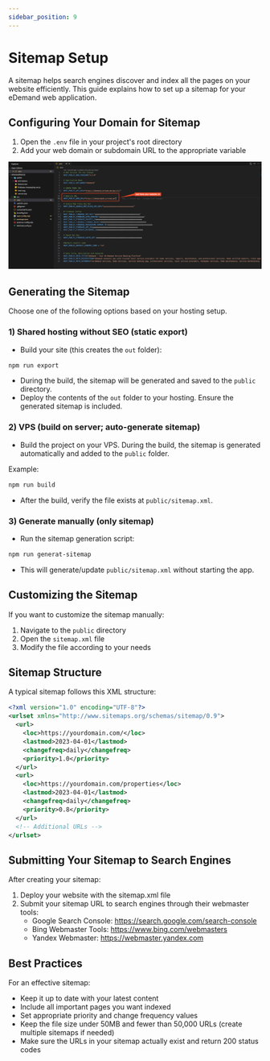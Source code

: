 ```yaml
---
sidebar_position: 9
---
```


# Sitemap Setup

A sitemap helps search engines discover and index all the pages on your website efficiently. This guide explains how to set up a sitemap for your eDemand web application.

## Configuring Your Domain for Sitemap

1. Open the `.env` file in your project's root directory
2. Add your web domain or subdomain URL to the appropriate variable

![Add Web URL](../../static/img/web/web_url.png)

## Generating the Sitemap

Choose one of the following options based on your hosting setup.

### 1) Shared hosting without SEO (static export)

- Build your site (this creates the `out` folder):

```bash
npm run export
```

- During the build, the sitemap will be generated and saved to the `public` directory.
- Deploy the contents of the `out` folder to your hosting. Ensure the generated sitemap is included.

### 2) VPS (build on server; auto-generate sitemap)

- Build the project on your VPS. During the build, the sitemap is generated automatically and added to the `public` folder.

Example:

```bash
npm run build
```

- After the build, verify the file exists at `public/sitemap.xml`.

### 3) Generate manually (only sitemap)

- Run the sitemap generation script:

```bash
npm run generat-sitemap
```

- This will generate/update `public/sitemap.xml` without starting the app.

## Customizing the Sitemap

If you want to customize the sitemap manually:

1. Navigate to the `public` directory
2. Open the `sitemap.xml` file
3. Modify the file according to your needs

<!-- ![Sitemap](/images/web/sitemap.png) -->

## Sitemap Structure

A typical sitemap follows this XML structure:

```xml
<?xml version="1.0" encoding="UTF-8"?>
<urlset xmlns="http://www.sitemaps.org/schemas/sitemap/0.9">
  <url>
    <loc>https://yourdomain.com/</loc>
    <lastmod>2023-04-01</lastmod>
    <changefreq>daily</changefreq>
    <priority>1.0</priority>
  </url>
  <url>
    <loc>https://yourdomain.com/properties</loc>
    <lastmod>2023-04-01</lastmod>
    <changefreq>daily</changefreq>
    <priority>0.8</priority>
  </url>
  <!-- Additional URLs -->
</urlset>
```

## Submitting Your Sitemap to Search Engines

After creating your sitemap:

1. Deploy your website with the sitemap.xml file
2. Submit your sitemap URL to search engines through their webmaster tools:
   - Google Search Console: https://search.google.com/search-console
   - Bing Webmaster Tools: https://www.bing.com/webmasters
   - Yandex Webmaster: https://webmaster.yandex.com

## Best Practices

For an effective sitemap:

- Keep it up to date with your latest content
- Include all important pages you want indexed
- Set appropriate priority and change frequency values
- Keep the file size under 50MB and fewer than 50,000 URLs (create multiple sitemaps if needed)
- Make sure the URLs in your sitemap actually exist and return 200 status codes
